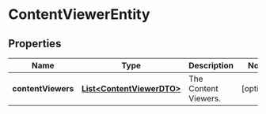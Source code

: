 # ContentViewerEntity

## Properties
Name | Type | Description | Notes
------------ | ------------- | ------------- | -------------
**contentViewers** | [**List&lt;ContentViewerDTO&gt;**](ContentViewerDTO.md) | The Content Viewers. |  [optional]
